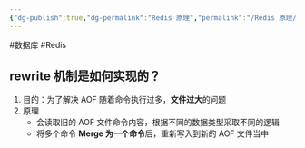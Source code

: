 ```yaml
---
{"dg-publish":true,"dg-permalink":"Redis 原理","permalink":"/Redis 原理/"}
---
```



#数据库 #Redis 

## rewrite 机制是如何实现的？

1. 目的：为了解决 AOF 随着命令执行过多，**文件过大**的问题
2. 原理
	- 会读取旧的 AOF 文件命令内容，根据不同的数据类型采取不同的逻辑
	- 将多个命令 **Merge 为一个命令**后，重新写入到新的 AOF 文件当中